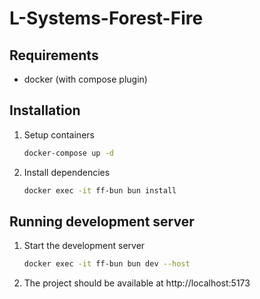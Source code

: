 # L-Systems-Forest-Fire

## Requirements
- docker (with compose plugin)

## Installation
1. Setup containers
    ```bash
    docker-compose up -d
    ```
2. Install dependencies
    ```bash
    docker exec -it ff-bun bun install
    ```
   
## Running development server
1. Start the development server
    ```bash
    docker exec -it ff-bun bun dev --host
    ```
2. The project should be available at http://localhost:5173
